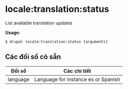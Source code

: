 # locale:translation:status
List available translation updates

**Usage:**
```
$ drupal locale:translation:status [arguments]
```

## Các đối số có sẵn
Đối số | Các chi tiết
---------|-------------
language | Language for instance es or Spanish
